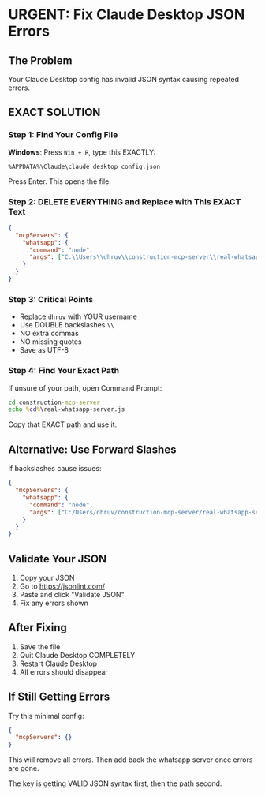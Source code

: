 # URGENT: Fix Claude Desktop JSON Errors

## The Problem
Your Claude Desktop config has invalid JSON syntax causing repeated errors.

## EXACT SOLUTION

### Step 1: Find Your Config File
**Windows**: Press `Win + R`, type this EXACTLY:
```
%APPDATA%\Claude\claude_desktop_config.json
```
Press Enter. This opens the file.

### Step 2: DELETE EVERYTHING and Replace with This EXACT Text
```json
{
  "mcpServers": {
    "whatsapp": {
      "command": "node",
      "args": ["C:\\Users\\dhruv\\construction-mcp-server\\real-whatsapp-server.js"]
    }
  }
}
```

### Step 3: Critical Points
- Replace `dhruv` with YOUR username
- Use DOUBLE backslashes `\\` 
- NO extra commas
- NO missing quotes
- Save as UTF-8

### Step 4: Find Your Exact Path
If unsure of your path, open Command Prompt:
```cmd
cd construction-mcp-server
echo %cd%\real-whatsapp-server.js
```
Copy that EXACT path and use it.

## Alternative: Use Forward Slashes
If backslashes cause issues:
```json
{
  "mcpServers": {
    "whatsapp": {
      "command": "node",
      "args": ["C:/Users/dhruv/construction-mcp-server/real-whatsapp-server.js"]
    }
  }
}
```

## Validate Your JSON
1. Copy your JSON
2. Go to https://jsonlint.com/
3. Paste and click "Validate JSON"
4. Fix any errors shown

## After Fixing
1. Save the file
2. Quit Claude Desktop COMPLETELY
3. Restart Claude Desktop
4. All errors should disappear

## If Still Getting Errors
Try this minimal config:
```json
{
  "mcpServers": {}
}
```

This will remove all errors. Then add back the whatsapp server once errors are gone.

The key is getting VALID JSON syntax first, then the path second.

